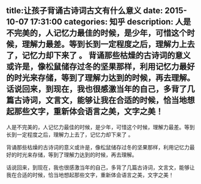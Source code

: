 title:让孩子背诵古诗词古文有什么意义
date: 2015-10-07   17:31:00 
categories: 知乎 
 description: 人是不完美的，人记忆力最佳的时候，是少年，可惜这个时候，理解力最差。等到长到一定程度之后，理解力上去了，记忆力却下来了 。 背诵那些枯燥的古诗词的意义或许是，像松鼠储存过冬的坚果那样，利用记忆力最好的时光来存储，等到了理解力达到的时候，再去理解。 话说回来，到现在，我也很感激当年的自己，多背了几篇古诗词，文言文，能够让我在合适的时候，恰当地想起那些文字，重新体会语言之美，文字之美！
  --- 
 人是不完美的，人记忆力最佳的时候，是少年，可惜这个时候，理解力最差。等到长到一定程度之后，理解力上去了，记忆力却下来了 。  

背诵那些枯燥的古诗词的意义或许是，像松鼠储存过冬的坚果那样，利用记忆力最好的时光来存储，等到了理解力达到的时候，再去理解。  

话说回来，到现在，我也很感激当年的自己，多背了几篇古诗词，文言文，能够让我在合适的时候，恰当地想起那些文字，重新体会语言之美，文字之美！